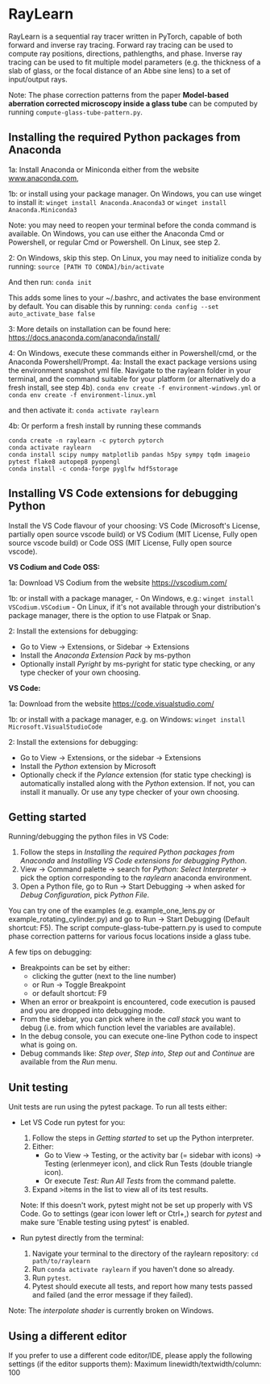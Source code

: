 # RayLearn

RayLearn is a sequential ray tracer written in PyTorch, capable of both forward and inverse ray tracing. Forward ray tracing can be used to compute ray positions, directions, pathlengths, and phase. Inverse ray tracing can be used to fit multiple model parameters (e.g. the thickness of a slab of glass, or the focal distance of an Abbe sine lens) to a set of input/output rays.

Note: The phase correction patterns from the paper **Model-based aberration corrected microscopy inside a glass tube** can be computed by running `compute-glass-tube-pattern.py`.

## Installing the required Python packages from Anaconda

1a: Install Anaconda or Miniconda either from the website www.anaconda.com,

1b: or install using your package manager. On Windows, you can use winget to install it:
`winget install Anaconda.Anaconda3`
or
`winget install Anaconda.Miniconda3`

Note: you may need to reopen your terminal before the conda command is available. On Windows, you can use either the Anaconda Cmd or Powershell, or regular Cmd or Powershell. On Linux, see step 2.

2: On Windows, skip this step. On Linux, you may need to initialize conda by running:
`source [PATH TO CONDA]/bin/activate`

And then run:
`conda init`

This adds some lines to your ~/.bashrc, and activates the base environment by default. You can disable this by running:
`conda config --set auto_activate_base false`

3: More details on installation can be found here: https://docs.anaconda.com/anaconda/install/

4: On Windows, execute these commands either in Powershell/cmd, or the Anaconda Powershell/Prompt.
4a: Install the exact package versions using the environment snapshot yml file. Navigate to the raylearn folder in your terminal, and the command suitable for your platform (or alternatively do a fresh install, see step 4b).
`conda env create -f environment-windows.yml`
or
`conda env create -f environment-linux.yml`

and then activate it:
`conda activate raylearn`

4b: Or perform a fresh install by running these commands

```
conda create -n raylearn -c pytorch pytorch
conda activate raylearn
conda install scipy numpy matplotlib pandas h5py sympy tqdm imageio pytest flake8 autopep8 pyopengl
conda install -c conda-forge pyglfw hdf5storage
```

## Installing VS Code extensions for debugging Python

Install the VS Code flavour of your choosing: VS Code (Microsoft's License, partially open source vscode build) or VS Codium (MIT License, Fully open source vscode build) or Code OSS (MIT License, Fully open source vscode).

**VS Codium and Code OSS:**

1a: Download VS Codium from the website https://vscodium.com/

1b: or install with a package manager,
    - On Windows, e.g.: `winget install VSCodium.VSCodium`
    - On Linux, if it's not available through your distribution's package manager, there is the option to use Flatpak or Snap.

2: Install the extensions for debugging:

- Go to View → Extensions, or Sidebar → Extensions
- Install the *Anaconda Extension Pack* by ms-python
- Optionally install *Pyright* by ms-pyright for static type checking,
  or any type checker of your own choosing.

**VS Code:**

1a: Download from the website https://code.visualstudio.com/

1b: or install with a package manager, e.g. on Windows: `winget install Microsoft.VisualStudioCode`

2: Install the extensions for debugging:

- Go to View → Extensions, or the sidebar → Extensions
- Install the *Python* extension by Microsoft
- Optionally check if the *Pylance* extension (for static type checking) is
  automatically installed along with the *Python* extension. If not, you can
  install it manually. Or use any type checker of your own choosing.

## Getting started

Running/debugging the python files in VS Code:

1. Follow the steps in *Installing the required Python packages from Anaconda* and *Installing VS Code extensions for debugging Python*.
2. View → Command palette → search for *Python: Select Interpreter* → pick the option corresponding to the *raylearn* anaconda environment.
3. Open a Python file, go to Run → Start Debugging → when asked for *Debug Configuration*, pick *Python File*.

You can try one of the examples (e.g. example_one_lens.py or example_rotating_cylinder.py) and go to Run → Start Debugging (Default shortcut: F5). The script compute-glass-tube-pattern.py is used to compute phase correction patterns for various focus locations inside a glass tube.

A few tips on debugging:

- Breakpoints can be set by either:
  - clicking the gutter (next to the line number)
  - or Run → Toggle Breakpoint
  - or default shortcut: F9
- When an error or breakpoint is encountered, code execution is paused and you are dropped into debugging mode.
- From the sidebar, you can pick where in the *call stack* you want to debug (i.e. from which function level the variables are available).
- In the debug console, you can execute one-line Python code to inspect what is going on.
- Debug commands like: *Step over*, *Step into*, *Step out* and *Continue* are available from the *Run* menu.

## Unit testing

Unit tests are run using the pytest package. To run all tests either:

- Let VS Code run pytest for you:
  
  1. Follow the steps in *Getting started* to set up the Python interpreter.
  2. Either:
     - Go to View → Testing, or the activity bar (= sidebar with icons) → Testing (erlenmeyer icon), and click Run Tests (double triangle icon).
     - Or execute *Test: Run All Tests* from the command palette.
  3. Expand >items in the list to view all of its test results.

  Note: If this doesn't work, pytest might not be set up properly with VS Code. Go to settings (gear icon lower left or Ctrl+,) search for *pytest* and make sure 'Enable testing using pytest' is enabled.

- Run pytest directly from the terminal:
  
  1. Navigate your terminal to the directory of the raylearn repository: `cd path/to/raylearn`
  2. Run `conda activate raylearn` if you haven't done so already.
  3. Run `pytest`.
  4. Pytest should execute all tests, and report how many tests passed and failed (and the error message if they failed).

Note: The *interpolate shader* is currently broken on Windows.

## Using a different editor

If you prefer to use a different code editor/IDE, please apply the following settings (if the editor supports them):
Maximum linewidth/textwidth/column: 100
